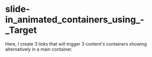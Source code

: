 # slide-in_animated_containers_using_-_Target
Here, I create 3 links that will trigger 3 content's containers showing alternatively in a main container.
